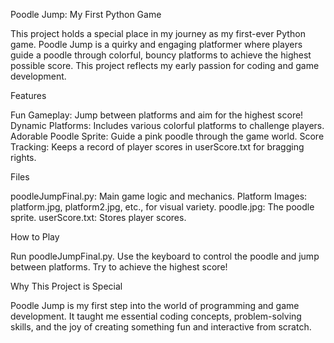 Poodle Jump: My First Python Game

This project holds a special place in my journey as my first-ever Python game. Poodle Jump is a quirky and engaging platformer where players guide a poodle through colorful, bouncy platforms to achieve the highest possible score. This project reflects my early passion for coding and game development.

Features

Fun Gameplay: Jump between platforms and aim for the highest score!
Dynamic Platforms: Includes various colorful platforms to challenge players.
Adorable Poodle Sprite: Guide a pink poodle through the game world.
Score Tracking: Keeps a record of player scores in userScore.txt for bragging rights.

Files

poodleJumpFinal.py: Main game logic and mechanics.
Platform Images: platform.jpg, platform2.jpg, etc., for visual variety.
poodle.jpg: The poodle sprite.
userScore.txt: Stores player scores.

How to Play

Run poodleJumpFinal.py.
Use the keyboard to control the poodle and jump between platforms.
Try to achieve the highest score!

Why This Project is Special

Poodle Jump is my first step into the world of programming and game development. It taught me essential coding concepts, problem-solving skills, and the joy of creating something fun and interactive from scratch.
